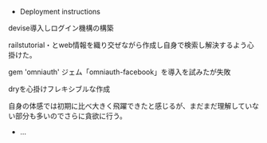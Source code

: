

* Deployment instructions

devise導入しログイン機構の構築

railstutorial・とweb情報を織り交ぜながら作成し自身で検索し解決するよう心掛けた。

gem 'omniauth'
ジェム「omniauth-facebook」を導入を試みたが失敗

dryを心掛けフレキシブルな作成


自身の体感では初期に比べ大きく飛躍できたと感じるが、まだまだ理解していない部分も多いのでさらに貪欲に行う。


* ...
